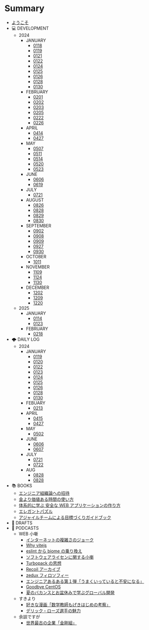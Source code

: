 # Summary

- [ようこそ](README.md)
- 💻 DEVELOPMENT
  - 2024
    - JANUARY
      - [0118](DEVELOPMENT/2024/JAN/0118.md)
      - [0119](DEVELOPMENT/2024/JAN/0119.md)
      - [0121](DEVELOPMENT/2024/JAN/0121.md)
      - [0122](DEVELOPMENT/2024/JAN/0122.md)
      - [0124](DEVELOPMENT/2024/JAN/0124.md)
      - [0125](DEVELOPMENT/2024/JAN/0125.md)
      - [0126](DEVELOPMENT/2024/JAN/0126.md)
      - [0128](DEVELOPMENT/2024/JAN/0128.md)
      - [0130](DEVELOPMENT/2024/JAN/0130.md)
    - FEBRUARY
      - [0201](DEVELOPMENT/2024/FEB/0201.md)
      - [0202](DEVELOPMENT/2024/FEB/0202.md)
      - [0203](DEVELOPMENT/2024/FEB/0203.md)
      - [0205](DEVELOPMENT/2024/FEB/0205.md)
      - [0222](DEVELOPMENT/2024/FEB/0222.md)
      - [0226](DEVELOPMENT/2024/FEB/0226.md)
    - APRIL
      - [0414](DEVELOPMENT/2024/APR/0414.md)
      - [0427](DEVELOPMENT/2024/APR/0427.md)
    - MAY
      - [0507](DEVELOPMENT/2024/MAY/0507.md)
      - [0511](DEVELOPMENT/2024/MAY/0511.md)
      - [0514](DEVELOPMENT/2024/MAY/0514.md)
      - [0520](DEVELOPMENT/2024/MAY/0520.md)
      - [0523](DEVELOPMENT/2024/MAY/0523.md)
    - JUNE
      - [0606](DEVELOPMENT/2024/JUN/0606.md)
      - [0619](DEVELOPMENT/2024/JUN//0619.md)
    - JULY
      - [0721](DEVELOPMENT/2024/JUL/0721.md)
    - AUGUST
      - [0826](DEVELOPMENT/2024/AUG/0826.md)
      - [0828](DEVELOPMENT/2024/AUG/0828.md)
      - [0829](DEVELOPMENT/2024/AUG/0829.md)
      - [0830](DEVELOPMENT/2024/AUG/0830.md)
    - SEPTEMBER
      - [0902](DEVELOPMENT/2024/SEP/0902.md)
      - [0908](DEVELOPMENT/2024/SEP/0908.md)
      - [0909](DEVELOPMENT/2024/SEP/0909.md)
      - [0927](DEVELOPMENT/2024/SEP/0927.md)
      - [0930](DEVELOPMENT/2024/SEP/0930.md)
    - OCTOBER
      - [1011](DEVELOPMENT/2024/OCT/1011.md)
    - NOVEMBER
      - [1109](DEVELOPMENT/2024/NOV/1109.md)
      - [1124](DEVELOPMENT/2024/NOV/1124.md)
      - [1130](DEVELOPMENT/2024/NOV/1130.md)
    - DECEMBER
      - [1202](DEVELOPMENT/2024/DEC/1202.md)
      - [1209](DEVELOPMENT/2024/DEC/1209.md)
      - [1220](DEVELOPMENT/2024/DEC/1220.md)
  - 2025
    - JANUARY
      - [0114](DEVELOPMENT/2025/JAN/0114.md)
      - [0123](DEVELOPMENT/2025/JAN/0123.md)
    - FEBRUARY
      - [0218](DEVELOPMENT/2025/FEB/0218.md)
- 🌩 DAILY LOG
  - 2024
    - JANUARY
      - [0119](DAILY/2024/JAN/0119.md)
      - [0120](DAILY/2024/JAN/0120.md)
      - [0122](DAILY/2024/JAN/0122.md)
      - [0123](DAILY/2024/JAN/0123.md)
      - [0124](DAILY/2024/JAN/0124.md)
      - [0125](DAILY/2024/JAN/0125.md)
      - [0126](DAILY/2024/JAN/0126.md)
      - [0128](DAILY/2024/JAN/0128.md)
      - [0130](DAILY/2024/JAN/0130.md)
    - FEBUARY
      - [0213](DAILY/2024/FEB/0213.md)
    - APRIL
      - [0415](DAILY/2024/APR/0415.md)
      - [0427](DAILY/2024/APR/0427.md)
    - MAY
      - [0502](DAILY/2024/MAY/0502.md)
    - JUNE
      - [0606](DAILY/2024/JUN/0606.md)
      - [0607](DAILY/2024/JUN/0607.md)
    - JULY
      - [0721](DAILY/2024/JUL/0721.md)
      - [0722](DAILY/2024/JUL/0722.md)
    - AUG
      - [0828](DAILY/2024/AUG/0828.md)
      - [0828](DAILY/2024/AUG/0828.md)
- 📚 BOOKS
  - [エンジニア組織論への招待](BOOKS/2024/engineering_organization_theory.md)
  - [金より価値ある時間の使い方](BOOKS/2024/how_to_live_on_24_hours_a_day.md)
  - [体系的に学ぶ 安全な WEB アプリケーションの作り方](BOOKS/2024/learn_howto_create_web_applications_systematically.md)
  - [エレガントパズル](BOOKS/2024/elegant_pazzle.md)
  - [アジャイルチームによる目標づくりガイドブック](BOOKS/2024/guidebook_abou_tobjective.md)
- 📝 DRAFTS
- 🎤 PODCASTS
  - WEB 小噺
    - [インターネットの複雑さのジョーク](PODCASTS/WEB小噺/jokes_about_the_complexity_of_the_Internet.md)
    - [Why vitejs](PODCASTS/WEB小噺/why_vitejs.md)
    - [eslint から biome の乗り換え](PODCASTS/WEB小噺/eslint_to_biome.md)
    - [ソフトウェアライセンに関する小噺](PODCASTS/WEB小噺/short_story_about_licence.md)
    - [Turbopack の思想](PODCASTS/WEB小噺/why_turbopack.md)
    - [Recoil アーカイブ](PODCASTS/WEB小噺/goodbye_recoiljs.md)
    - [zedux フィロソフィー](PODCASTS/WEB小噺/zedux_philosofy.md)
    - [エンジニアあるある第１弾「うまくいっていると不安になる」](PODCASTS/WEB小噺/engineer_a-ha_stories_1.md)
    - [Goodbye CentOS](PODCASTS/WEB小噺/goodbye_centos.md)
    - [夏のバカンスとお盆休みで学ぶグローバル開発](PODCASTS/WEB小噺/france_summer_time.md)
  - すきより
    - [好きな漫画「数学教師もげきはじめの考察」](PODCASTS/すきより/mogeki_hajime.md)
    - [デリック・ローズ選手の魅力](PODCASTS/すきより/delick_rose.md)
  - 余談ですが
    - [世界最古の企業「金剛組」](PODCASTS/余談ですが/most_old_company.md)

